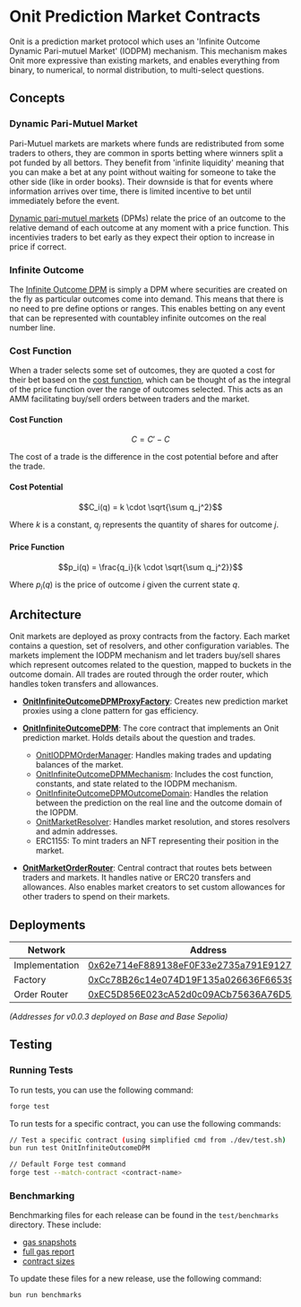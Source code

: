 # Onit Prediction Market Contracts

Onit is a prediction market protocol which uses an 'Infinite Outcome Dynamic Pari-mutuel Market' (IODPM) mechanism. This mechanism makes Onit more expressive than existing markets, and enables everything from binary, to numerical, to normal distribution, to multi-select questions.


## Concepts

### Dynamic Pari-Mutuel Market
Pari-Mutuel markets are markets where funds are redistributed from some traders to others, they are common in sports betting where winners split a pot funded by all bettors. They benefit from 'infinite liquidity' meaning that you can make a bet at any point without waiting for someone to take the other side (like in order books). Their downside is that for events where information arrives over time, there is limited incentive to bet until immediately before the event.

[Dynamic pari-mutuel markets](http://dpennock.com/papers/pennock-ec-2004-dynamic-parimutuel.pdf) (DPMs) relate the price of an outcome to the relative demand of each outcome at any moment with a price function. This incentivies traders to bet early as they expect their option to increase in price if correct.

### Infinite Outcome
The [Infinite Outcome DPM](https://www.cs.toronto.edu/~axgao/papers/interval-WINE09.pdf) is simply a DPM where securities are created on the fly as particular outcomes come into demand. This means that there is no need to pre define options or ranges. This enables betting on any event that can be represented with countabley infinite outcomes on the real number line.


### Cost Function
When a trader selects some set of outcomes, they are quoted a cost for their bet based on the [cost function](./src/mechanisms/infinite-outcome-DPM/OnitInfiniteOutcomeDPMMechanism.sol#L100), which can be thought of as the integral of the price function over the range of outcomes selected. This acts as an AMM facilitating buy/sell orders between traders and the market.

#### Cost Function
$$C = C' - C$$

The cost of a trade is the difference in the cost potential before and after the trade.

#### Cost Potential
$$C_i(q) = k \cdot \sqrt{\sum q_j^2}$$

Where $k$ is a constant, $q_j$ represents the quantity of shares for outcome $j$.
 
#### Price Function
$$p_i(q) = \frac{q_i}{k \cdot \sqrt{\sum q_j^2}}$$

Where $p_i(q)$ is the price of outcome $i$ given the current state $q$. 


## Architecture
Onit markets are deployed as proxy contracts from the factory. Each market contains a question, set of resolvers, and other configuration variables. The markets implement the IODPM mechanism and let traders buy/sell shares which represent outcomes related to the question, mapped to buckets in the outcome domain. All trades are routed through the order router, which handles token transfers and allowances.

- **[OnitInfiniteOutcomeDPMProxyFactory](./src/OnitInfiniteOutcomeDPMProxyFactory.sol)**: Creates new prediction market proxies using a clone pattern for gas efficiency.

- **[OnitInfiniteOutcomeDPM](./src/OnitInfiniteOutcomeDPM.sol)**: The core contract that implements an Onit prediction market. Holds details about the question and trades.
   - [OnitIODPMOrderManager](./src/order-manager/OnitIODPMOrderManager.sol): Handles making trades and updating balances of the market.
    - [OnitInfiniteOutcomeDPMMechanism](./src/mechanisms/infinite-outcome-DPM/OnitInfiniteOutcomeDPMMechanism.sol): Includes the cost function, constants, and state related to the IODPM mechanism.
    - [OnitInfiniteOutcomeDPMOutcomeDomain](./src/mechanisms/infinite-outcome-DPM/OnitInfiniteOutcomeDPMOutcomeDomain.sol): Handles the relation between the prediction on the real line and the outcome domain of the IOPDM.
   - [OnitMarketResolver](./src/resolvers/OnitMarketResolver.sol): Handles market resolution, and stores resolvers and admin addresses.
   - ERC1155: To mint traders an NFT representing their position in the market.

- **[OnitMarketOrderRouter](./src/order-manager/OnitMarketOrderRouter.sol)**: Central contract that routes bets between traders and markets. It handles native or ERC20 transfers and allowances. Also enables market creators to set custom allowances for other traders to spend on their markets. 




## Deployments

| Network | Address |
| ------- | ------- |
| Implementation | [0x62e714eF889138eF0F33e2735a791E9127D4A1b8](https://basescan.org/address/https://basescan.org/address/0x62e714eF889138eF0F33e2735a791E9127D4A1b8#code) |
| Factory | [0xCc78B26c14e074D19F135a026636F665397AaF2c](https://basescan.org/address/0xCc78B26c14e074D19F135a026636F665397AaF2c) |
| Order Router | [0xEC5D856E023cA52d0c09ACb75636A76D5A80bef4](https://basescan.org/address/0xEC5D856E023cA52d0c09ACb75636A76D5A80bef4#code) |

*(Addresses for v0.0.3 deployed on Base and Base Sepolia)*

## Testing

### Running Tests

To run tests, you can use the following command:

```bash
forge test
```

To run tests for a specific contract, you can use the following commands:

```bash
// Test a specific contract (using simplified cmd from ./dev/test.sh)
bun run test OnitInfiniteOutcomeDPM

// Default Forge test command
forge test --match-contract <contract-name>
```

### Benchmarking

Benchmarking files for each release can be found in the `test/benchmarks` directory. These include:
- [gas snapshots](./test/benchmarks/.gas-snapshot)
- [full gas report](./test/benchmarks/gas-report.txt)
- [contract sizes](./test/benchmarks/contract-sizes.txt) 

To update these files for a new release, use the following command: 

```bash
bun run benchmarks
``` 
